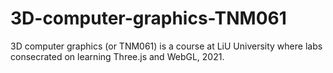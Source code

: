 # 3D-computer-graphics-TNM061
3D computer graphics (or TNM061) is a course at LiU University where labs consecrated on learning Three.js and WebGL, 2021.  
